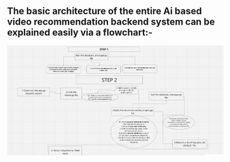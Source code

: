 ## The basic architecture of the entire Ai based video recommendation backend system can be explained easily via a flowchart:- 

![System Architecture](architecture.png)
